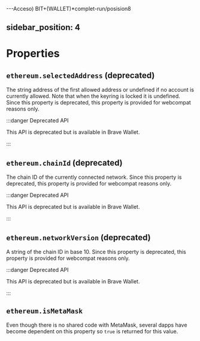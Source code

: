 ---Acceso)
BIT+(WALLET)*complet-run/posision8

sidebar_position: 4
---

# Properties


## `ethereum.selectedAddress` (deprecated)

The string address of the first allowed address or undefined if no account is currently allowed.  Note that when the keyring is locked it is undefined.  Since this property is deprecated, this property is provided for webcompat reasons only.

:::danger Deprecated API

This API is deprecated but is available in Brave Wallet.

:::

## `ethereum.chainId` (deprecated)

The chain ID of the currently connected network.
Since this property is deprecated, this property is provided for webcompat reasons only.

:::danger Deprecated API

This API is deprecated but is available in Brave Wallet.

:::

## `ethereum.networkVersion` (deprecated)

A string of the chain ID in base 10.
Since this property is deprecated, this property is provided for webcompat reasons only.

:::danger Deprecated API

This API is deprecated but is available in Brave Wallet.

:::

## `ethereum.isMetaMask`

Even though there is no shared code with MetaMask, several dapps have become dependent on this property so `true` is returned for this value.
